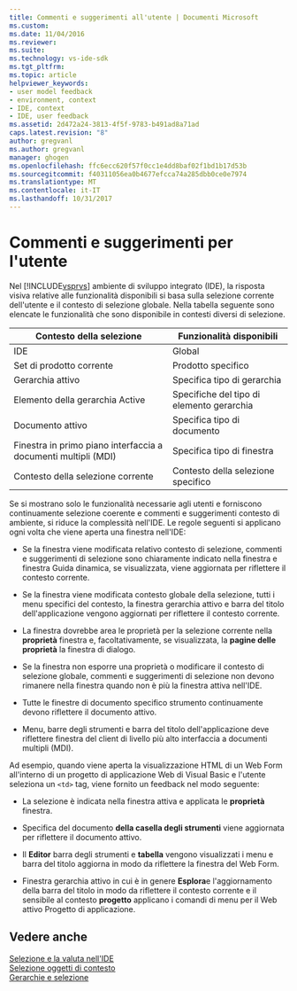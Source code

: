 ```yaml
---
title: Commenti e suggerimenti all'utente | Documenti Microsoft
ms.custom: 
ms.date: 11/04/2016
ms.reviewer: 
ms.suite: 
ms.technology: vs-ide-sdk
ms.tgt_pltfrm: 
ms.topic: article
helpviewer_keywords:
- user model feedback
- environment, context
- IDE, context
- IDE, user feedback
ms.assetid: 2d472a24-3813-4f5f-9783-b491ad8a71ad
caps.latest.revision: "8"
author: gregvanl
ms.author: gregvanl
manager: ghogen
ms.openlocfilehash: ffc6ecc620f57f0cc1e4dd8baf02f1bd1b17d53b
ms.sourcegitcommit: f40311056ea0b4677efcca74a285dbb0ce0e7974
ms.translationtype: MT
ms.contentlocale: it-IT
ms.lasthandoff: 10/31/2017
---
```

# <a name="feedback-to-the-user"></a>Commenti e suggerimenti per l'utente
Nel [!INCLUDE[vsprvs](../../code-quality/includes/vsprvs_md.md)] ambiente di sviluppo integrato (IDE), la risposta visiva relative alle funzionalità disponibili si basa sulla selezione corrente dell'utente e il contesto di selezione globale. Nella tabella seguente sono elencate le funzionalità che sono disponibile in contesti diversi di selezione.  
  
|Contesto della selezione|Funzionalità disponibili|  
|-----------------------|-----------------------------|  
|IDE|Global|  
|Set di prodotto corrente|Prodotto specifico|  
|Gerarchia attivo|Specifica tipo di gerarchia|  
|Elemento della gerarchia Active|Specifiche del tipo di elemento gerarchia|  
|Documento attivo|Specifica tipo di documento|  
|Finestra in primo piano interfaccia a documenti multipli (MDI)|Specifica tipo di finestra|  
|Contesto della selezione corrente|Contesto della selezione specifico|  
  
 Se si mostrano solo le funzionalità necessarie agli utenti e forniscono continuamente selezione coerente e commenti e suggerimenti contesto di ambiente, si riduce la complessità nell'IDE. Le regole seguenti si applicano ogni volta che viene aperta una finestra nell'IDE:  
  
-   Se la finestra viene modificata relativo contesto di selezione, commenti e suggerimenti di selezione sono chiaramente indicato nella finestra e finestra Guida dinamica, se visualizzata, viene aggiornata per riflettere il contesto corrente.  
  
-   Se la finestra viene modificata contesto globale della selezione, tutti i menu specifici del contesto, la finestra gerarchia attivo e barra del titolo dell'applicazione vengono aggiornati per riflettere il contesto corrente.  
  
-   La finestra dovrebbe area le proprietà per la selezione corrente nella **proprietà** finestra e, facoltativamente, se visualizzata, la **pagine delle proprietà** la finestra di dialogo.  
  
-   Se la finestra non esporre una proprietà o modificare il contesto di selezione globale, commenti e suggerimenti di selezione non devono rimanere nella finestra quando non è più la finestra attiva nell'IDE.  
  
-   Tutte le finestre di documento specifico strumento continuamente devono riflettere il documento attivo.  
  
-   Menu, barre degli strumenti e barra del titolo dell'applicazione deve riflettere finestra del client di livello più alto interfaccia a documenti multipli (MDI).  
  
 Ad esempio, quando viene aperta la visualizzazione HTML di un Web Form all'interno di un progetto di applicazione Web di Visual Basic e l'utente seleziona un `<td>` tag, viene fornito un feedback nel modo seguente:  
  
-   La selezione è indicata nella finestra attiva e applicata le **proprietà** finestra.  
  
-   Specifica del documento **della casella degli strumenti** viene aggiornata per riflettere il documento attivo.  
  
-   Il **Editor** barra degli strumenti e **tabella** vengono visualizzati i menu e barra del titolo aggiorna in modo da riflettere la finestra del Web Form.  
  
-   Finestra gerarchia attivo in cui è in genere **Esplora**e l'aggiornamento della barra del titolo in modo da riflettere il contesto corrente e il sensibile al contesto **progetto** applicano i comandi di menu per il Web attivo Progetto di applicazione.  
  
## <a name="see-also"></a>Vedere anche  
 [Selezione e la valuta nell'IDE](../../extensibility/internals/selection-and-currency-in-the-ide.md)   
 [Selezione oggetti di contesto](../../extensibility/internals/selection-context-objects.md)   
 [Gerarchie e selezione](../../extensibility/internals/hierarchies-and-selection.md)